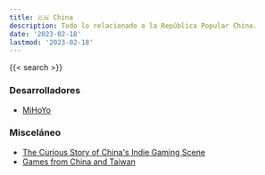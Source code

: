 ```yaml
---
title: 🇨🇳 China
description: Todo lo relacionado a la República Popular China.
date: '2023-02-18'
lastmod: '2023-02-18'
---
```

{{< search >}}

### Desarrolladores
- [MiHoYo](https://www.mihoyo.com/)

### Misceláneo
- [The Curious Story of China's Indie Gaming Scene](https://www.youtube.com/watch?v=_VrTZ_UeUxM)
- [Games from China and Taiwan](https://store.steampowered.com/curator/32768202-Games-from-China-and-Taiwan/)
